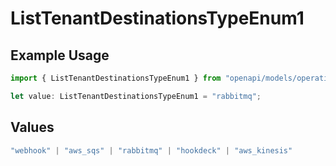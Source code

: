 # ListTenantDestinationsTypeEnum1

## Example Usage

```typescript
import { ListTenantDestinationsTypeEnum1 } from "openapi/models/operations";

let value: ListTenantDestinationsTypeEnum1 = "rabbitmq";
```

## Values

```typescript
"webhook" | "aws_sqs" | "rabbitmq" | "hookdeck" | "aws_kinesis"
```
